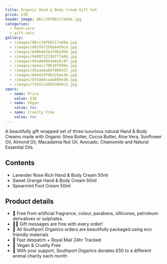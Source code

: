 ```yaml
---
title: Organic Hand & Body Cream Gift Set
price: £30
header_image: 86cc39f0b217a69d.jpg
categories:
  - hand-care
  - gift-sets
gallery:
  - /images/86cc39f0b217a69d.jpg
  - /images/d83f67258a8459cd.jpg
  - /images/b49b442bd7461d56.jpg
  - /images/948872233bff7a88.jpg
  - /images/9fe869944e814c9f.jpg
  - /images/eb4acc70b10f899e.jpg
  - /images/d5aae6a0d78045d7.jpg
  - /images/84dd19f0b225ae3b.jpg
  - /images/975de8cada889e30.jpg
  - /images/f2e52cb5653899c2.jpg
specs:
  - name: Price
    value: £30
  - name: Vegan
    value: Yes
  - name: Cruelty Free
    value: Yes
---
```


A beautifully gift wrapped set of three luxurious natural Hand & Body Creams made with Organic Shea Butter, Cocoa Butter, Aloe Vera, Sunflower Oil, Almond Oil, Macadamia Nut Oil, Avocado, Chamomile and Natural Essential Oils.

## Contents

- Lavender Rose Rich Hand & Body Cream 50ml
- Sweet Orange Hand & Body Cream 50ml
- Spearmint Foot Cream 50ml

## Product details

- 🍊 Free from artificial fragrance, colour, parabens, sillicones, petroleum derivatives or sulphates.
- ✍🏼 Gift messages are free with every order!
- 🌿 All Southport Organics orders are beautifully packaged using eco friendly materials
- 📮 Fast despatch + Royal Mail 24hr Tracked
- 🐰 Vegan & Cruelty Free
- 🐾 With your support, Southport Organics donates £50 to a different animal charity each month
